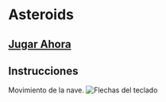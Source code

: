 # Asteroids


## [Jugar Ahora](http://coop-asteroids.herokuapp.com)

## Instrucciones

Movimiento de la nave.
![Flechas del teclado](http://www.101computing.net/wp/wp-content/uploads/arrowKeys-300x205.png)


